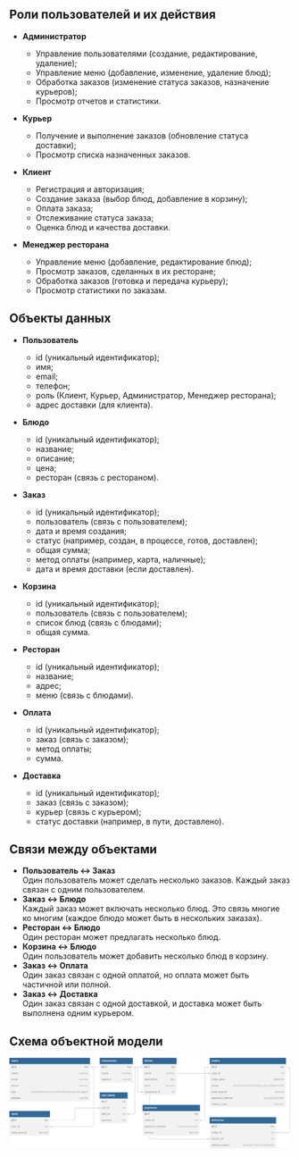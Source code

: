 ## Роли пользователей и их действия
+ **Администратор**
    - Управление пользователями (создание, редактирование, удаление);
    - Управление меню (добавление, изменение, удаление блюд);
    - Обработка заказов (изменение статуса заказов, назначение курьеров);
    - Просмотр отчетов и статистики.
+ **Курьер**
    - Получение и выполнение заказов (обновление статуса доставки);
    - Просмотр списка назначенных заказов.

+ **Клиент**
    - Регистрация и авторизация;
    - Создание заказа (выбор блюд, добавление в корзину);
    - Оплата заказа;
    - Отслеживание статуса заказа;
    - Оценка блюд и качества доставки.
+ **Менеджер ресторана**
    - Управление меню (добавление, редактирование блюд);
    - Просмотр заказов, сделанных в их ресторане;
    - Обработка заказов (готовка и передача курьеру);
    - Просмотр статистики по заказам.

## Объекты данных
+ **Пользователь**
    - id (уникальный идентификатор);
    - имя;
    - email;
    - телефон;
    - роль (Клиент, Курьер, Администратор, Менеджер ресторана);
    - адрес доставки (для клиента).

+ **Блюдо**
    - id (уникальный идентификатор);
    - название;
    - описание;
    - цена;
    - ресторан (связь с рестораном).

+ **Заказ**
    - id (уникальный идентификатор);
    - пользователь (связь с пользователем);
    - дата и время создания;
    - статус (например, создан, в процессе, готов, доставлен);
    - общая сумма;
    - метод оплаты (например, карта, наличные);
    - дата и время доставки (если доставлен).

+ **Корзина**
    - id (уникальный идентификатор);
    - пользователь (связь с пользователем);
    - список блюд (связь с блюдами);
    - общая сумма.

+ **Ресторан**
    - id (уникальный идентификатор);
    - название;
    - адрес;
    - меню (связь с блюдами).

+ **Оплата**
    - id (уникальный идентификатор);
    - заказ (связь с заказом);
    - метод оплаты;
    - сумма.

+ **Доставка**
    - id (уникальный идентификатор);
    - заказ (связь с заказом);
    - курьер (связь с курьером);
    - статус доставки (например, в пути, доставлено).

## Связи между объектами
+ **Пользователь ↔ Заказ** \
Один пользователь может сделать несколько заказов. Каждый заказ связан с одним пользователем.
+ **Заказ ↔ Блюдо** \
Каждый заказ может включать несколько блюд. Это связь многие ко многим (каждое блюдо может быть в нескольких заказах).
+ **Ресторан ↔ Блюдо** \
Один ресторан может предлагать несколько блюд.
+ **Корзина ↔ Блюдо** \
Один пользователь может добавить несколько блюд в корзину.
+ **Заказ ↔ Оплата** \
Один заказ связан с одной оплатой, но оплата может быть частичной или полной.
+ **Заказ ↔ Доставка** \
Один заказ связан с одной доставкой, и доставка может быть выполнена одним курьером.

## Схема объектной модели
![](scheme.svg)